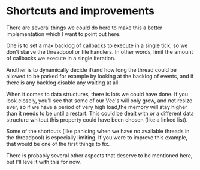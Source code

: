 # Shortcuts and improvements

There are several things we could do here to make this a better implementation which I want to point out here. 

One is to set a max backlog of callbacks to execute in a single tick, so we don't starve the threadpool or file handlers. In other words, limit the amount of callbacks we execute in a single iteration.

Another is to dynamically decide if/and how long the thread could be allowed to be parked for example by looking at the backlog of events, and if there is any backlog disable any waiting at all. 

When it comes to data structures, there is lots we could have done.
If you look closely, you'll see that some of our Vec's will only grow, and not resize ever, so if we have a period of very high load,the memory will stay higher than it needs to be until a restart. This could be dealt with or a different data structure whitout this property could have been chosen (like a linked list).

Some of the shortcuts (like panicing when we have no available threads in the threadpool) is especially limiting. If you were to improve this example, that would be one of the first things to fix.

There is probably several other aspects that deserve to be mentioned here, but I'll leve it with this for now.

